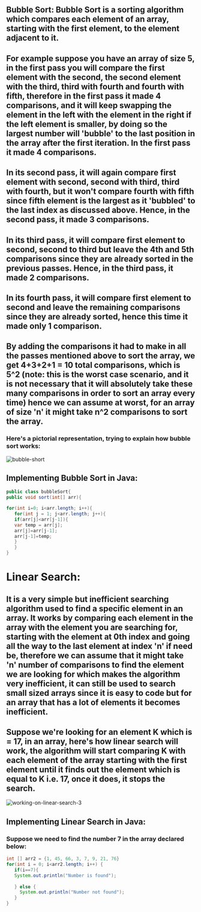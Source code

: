 ## Bubble Sort: Bubble Sort is a sorting algorithm which compares each element of an array, starting with the first element, to the element adjacent to it. 

## For example suppose you have an array of size 5, in the first pass you will compare the first element with the second, the second element with the third, third with fourth and fourth with fifth, therefore in the first pass it made 4 comparisons, and it will keep swapping the element in the left with the element in the right if the left element is smaller, by doing so the largest number will 'bubble' to the last position in the array after the first iteration. In the first pass it made 4 comparisons.

## In its second pass, it will again compare first element with second, second with third, third with fourth, but it won't compare fourth with fifth since fifth element is the largest as it 'bubbled' to the last index as discussed above. Hence, in the second pass, it made 3 comparisons. 

## In its third pass, it will compare first element to second, second to third but leave the 4th and 5th comparisons since they are already sorted in the previous passes. Hence, in the third pass, it made 2 comparisons.

## In its fourth pass, it will compare first element to second and leave the remaining comparisons since they are already sorted, hence this time it made only 1 comparison. 

## By adding the comparisons it had to make in all the passes mentioned above to sort the array, we get 4+3+2+1 = 10 total comparisons, which is 5^2 (note: this is the worst case scenario, and it is not necessary that it will absolutely take these many comparisons in order to sort an array every time) hence we can assume at worst, for an array of size 'n' it might take n^2 comparisons to sort the array. 

### Here's a pictorial representation, trying to explain how bubble sort works:

![bubble-short](https://user-images.githubusercontent.com/124640512/218186564-567ccbfd-206c-461a-9cb8-175287dccbc0.png)


## Implementing Bubble Sort in Java:

```java
public class bubbleSort{
public void sort(int[] arr){

for(int i=0; i<arr.length; i++){
   for(int j = 1; j<arr.length; j++){
   if(arr[j]<arr[j-1]){
   var temp = arr[j];
   arr[j]=arr[j-1];
   arr[j-1]=temp;
   }
   }
}
```

# Linear Search:

## It is a very simple but inefficient searching algorithm used to find a specific element in an array. It works by comparing each element in the array with the element you are searching for, starting with the element at 0th index and going all the way to the last element at index 'n' if need be, therefore we can assume that it might take 'n' number of comparisons to find the element we are looking for which makes the algorithm very inefficient, it can still be used to search small sized arrays since it is easy to code but for an array that has a lot of elements it becomes inefficient.

## Suppose we're looking for an element K which is = 17, in an array, here's how linear search will work, the algorithm will start comparing K with each element of the array starting with the first element until it finds out the element which is equal to K i.e. 17, once it does, it stops the search. 


![working-on-linear-search-3](https://user-images.githubusercontent.com/124640512/218186596-f52dd30e-62a9-4500-82de-31a288499345.png)


## Implementing Linear Search in Java:

### Suppose we need to find the number 7 in the array declared below:


```java
int [] arr2 = {1, 45, 66, 3, 7, 9, 21, 76}
for(int i = 0; i<arr2.length; i++) {
   if(i==7){
   System.out.println("Number is found");
   
   } else {
     System.out.println("Number not found");
   }
}

```


